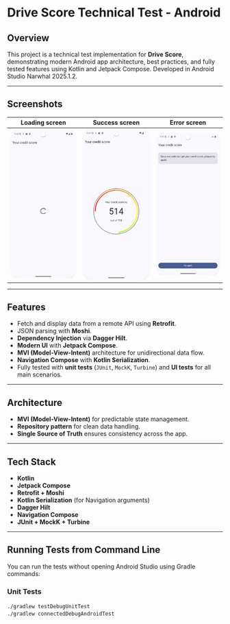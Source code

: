 ﻿# Drive Score Technical Test - Android

## Overview

This project is a technical test implementation for **Drive Score**, demonstrating modern Android app architecture, best practices, and fully tested features using Kotlin and Jetpack Compose. Developed in Android Studio Narwhal 2025.1.2.

---

## Screenshots

| Loading screen                               | Success screen                               | Error screen                             |
|----------------------------------------------|----------------------------------------------|------------------------------------------|
| ![Loading.png](readme-resources/Loading.png) | ![Success.png](readme-resources/Success.png) | ![Error.png](readme-resources/Error.png) |

---

## Features

- Fetch and display data from a remote API using **Retrofit**.
- JSON parsing with **Moshi**.
- **Dependency Injection** via **Dagger Hilt**.
- **Modern UI** with **Jetpack Compose**.
- **MVI (Model-View-Intent)** architecture for unidirectional data flow.
- **Navigation Compose** with **Kotlin Serialization**.
- Fully tested with **unit tests** (`JUnit`, `MockK`, `Turbine`) and **UI tests** for all main scenarios.

---

## Architecture

- **MVI (Model-View-Intent)** for predictable state management.
- **Repository pattern** for clean data handling.
- **Single Source of Truth** ensures consistency across the app.

---

## Tech Stack

- **Kotlin**
- **Jetpack Compose**
- **Retrofit + Moshi**
- **Kotlin Serialization** (for Navigation arguments)
- **Dagger Hilt**
- **Navigation Compose**
- **JUnit + MockK + Turbine**

---

## Running Tests from Command Line

You can run the tests without opening Android Studio using Gradle commands:

### Unit Tests
```bash
./gradlew testDebugUnitTest
./gradlew connectedDebugAndroidTest


